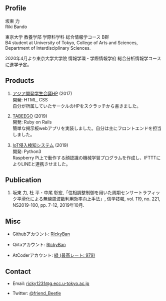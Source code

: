 ## Profile

坂東 力  
Riki Bando

東京大学 教養学部 学際科学科 総合情報学コース B群  
B4 student at University of Tokyo, College of Arts and Sciences, Department of Interdisciplinary Sciences.

2020年4月より東京大学大学院 情報学環・学際情報学府 総合分析情報学コースに進学予定。

## Products

1. [アジア開発学生会議HP](http://andyfey.sakura.ne.jp/) (2017)  
    開発: HTML, CSS  
    自分が所属していたサークルのHPをスクラッチから書きました。

1. [TABEEGO](https://tabeego-ids.herokuapp.com/) (2019)  
    開発: Ruby on Rails  
    簡単な掲示板webアプリを実装しました。自分は主にフロントエンドを担当しました。

1. [IoT侵入検知システム](https://github.com/RIckyBan/my_face_detection) (2019)  
    開発: Python3  
    Raspberry Pi上で動作する顔認識の機械学習プログラムを作成し、IFTTTによりLINEと連携させました。

## Publication

1. 坂東 力, 杜 平・中尾 彰宏,「位相調整制御を用いた周期センサートラフィック平滑化による無線周波数利用効率向上手法」, 信学技報, vol. 119, no. 221, NS2019-100, pp. 7-12, 2019年10月.

## Misc

- Githubアカウント: [RIckyBan](https://github.com/RIckyBan)

- Qiitaアカウント: [RIckyBan](https://qiita.com/RIckyBan)

- AtCoderアカウント: [緑 (最高レート: 979)](https://atcoder.jp/users/Ricky_Ban)

## Contact

- Email: ricky1231@g.ecc.u-tokyo.ac.jp

- Twitter: [@friend_Beetle](https://twitter.com/friend_Beetle)